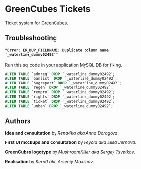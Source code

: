 # GreenCubes Tickets

Ticket system for [GreenCubes](http://greencubes.org).

## Troubleshooting
#### ```"Error: ER_DUP_FIELDNAME: Duplicate column name '_waterline_dummy02492'"```
Run this sql code in your application MySQL DB for fixing.
```SQL
ALTER TABLE `admreq` DROP `_waterline_dummy02492`;
ALTER TABLE `banlist` DROP `_waterline_dummy02492`;
ALTER TABLE `bugreport` DROP `_waterline_dummy02492`;
ALTER TABLE `regen` DROP `_waterline_dummy02492`;
ALTER TABLE `rempro` DROP `_waterline_dummy02492`;
ALTER TABLE `rights` DROP `_waterline_dummy02492`;
ALTER TABLE `ticket` DROP `_waterline_dummy02492`;
ALTER TABLE `unban` DROP `_waterline_dummy02492`;
```

## Authors
**Idea and consultation** by *Rena4ka aka Anna Dorogova*.

**First UI mockups and consultation** by *Feyola aka Elina Jernova*.

**GreenCubes logotype** by *MushroomKiller aka Sergey Tsvetkov*.

**Realisation** by *Kern0 aka Arseniy Maximov*.
